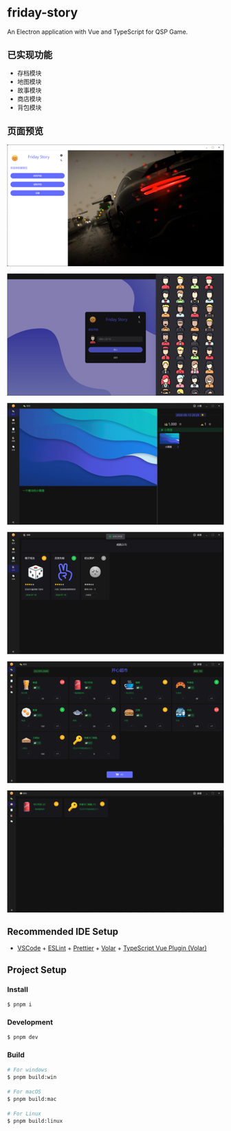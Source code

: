 # friday-story

An Electron application with Vue and TypeScript for QSP Game.

## 已实现功能

- 存档模块
- 地图模块
- 故事模块
- 商店模块
- 背包模块

## 页面预览

![登录页](project/login.png)

![新存档](project/1722248556522.png)

![首页](project/1722248333302.png)

![成就页](project/1722248635251.png)

![商店页](project/1722248986270.png)

![背包页](project/1722248993153.png)

## Recommended IDE Setup

- [VSCode](https://code.visualstudio.com/) + [ESLint](https://marketplace.visualstudio.com/items?itemName=dbaeumer.vscode-eslint) + [Prettier](https://marketplace.visualstudio.com/items?itemName=esbenp.prettier-vscode) + [Volar](https://marketplace.visualstudio.com/items?itemName=Vue.volar) + [TypeScript Vue Plugin (Volar)](https://marketplace.visualstudio.com/items?itemName=Vue.vscode-typescript-vue-plugin)

## Project Setup

### Install

```bash
$ pnpm i
```

### Development

```bash
$ pnpm dev
```

### Build

```bash
# For windows
$ pnpm build:win

# For macOS
$ pnpm build:mac

# For Linux
$ pnpm build:linux
```
